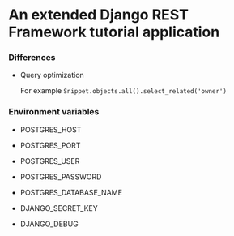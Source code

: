 # An extended Django REST Framework tutorial application

### Differences

- Query optimization

    For example `Snippet.objects.all().select_related('owner')`

### Environment variables

- POSTGRES_HOST
- POSTGRES_PORT
- POSTGRES_USER
- POSTGRES_PASSWORD
- POSTGRES_DATABASE_NAME

- DJANGO_SECRET_KEY
- DJANGO_DEBUG
